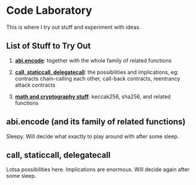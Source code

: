 # Code Laboratory

This is where I try out stuff and experiment with ideas.


## List of Stuff to Try Out
1. [**abi.encode**](https://docs.soliditylang.org/en/v0.8.26/cheatsheet.html#abi-encoding-and-decoding-functions): together with the whole family of related functions
   
2. [**call, staticcall, delegatecall**](https://docs.soliditylang.org/en/v0.8.26/types.html#members-of-addresses): the possibilities and implications, eg: contracts chain-calling each other, call-back contracts, reentrancy attack contracts
   
3. [**math and cryptography stuff**](https://docs.soliditylang.org/en/v0.8.26/cheatsheet.html#mathematical-and-cryptographic-functions): keccak256, sha256, and related functions


## abi.encode (and its family of related functions)

Sleepy. Will decide what exactly to play around with after some sleep.

## call, staticcall, delegatecall

Lotsa possibilities here. Implications are enormous. Will decide again after some sleep.